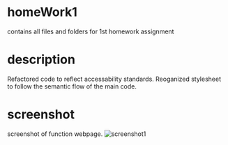 # homeWork1
contains all files and folders for 1st homework assignment

# description
Refactored code to reflect accessability standards. Reoganized stylesheet to follow the semantic flow of the main code.

# screenshot
screenshot of function webpage.
![screenshot1](./assets/images/horiseonmarketing.png)
